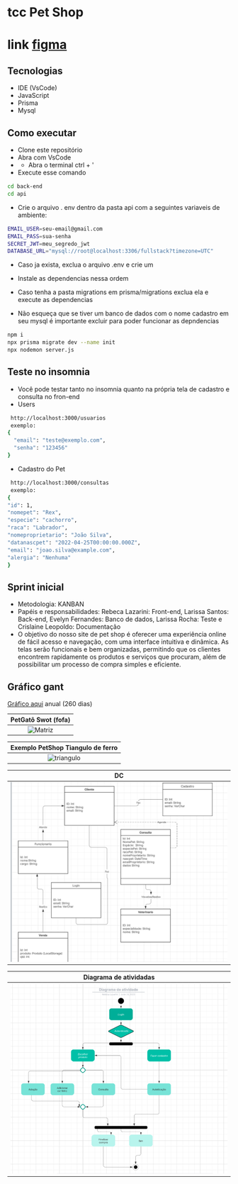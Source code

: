# tcc Pet Shop

# link [figma](https://www.figma.com/proto/wWW07z8xzHFdYYDbozFACe/Untitled?node-id=106-2403&p=f&t=WdfHVLg9q538pfCj-1&scaling=scale-down&content-scaling=fixed&page-id=0%3A1&starting-point-node-id=14%3A155)
## Tecnologias
- IDE (VsCode)
- JavaScript
- Prisma 
- Mysql
## Como executar
- Clone este repositório
- Abra com VsCode
- - Abra o terminal ctrl + '
- Execute esse comando
```bash
cd back-end
cd api
```
- Crie o arquivo . env dentro da pasta api com a seguintes variaveis de ambiente:
````bash
EMAIL_USER=seu-email@gmail.com
EMAIL_PASS=sua-senha
SECRET_JWT=meu_segredo_jwt
DATABASE_URL="mysql://root@localhost:3306/fullstack?timezone=UTC"
````
- Caso ja exista, exclua o arquivo .env e crie um
  
- Instale as dependencias nessa ordem
- Caso tenha a pasta migrations em prisma/migrations exclua ela e execute as dependencias
- Não esqueça que se tiver um banco de dados com o nome cadastro em seu mysql é importante excluir para poder funcionar as depndencias
```bash
npm i
npx prisma migrate dev --name init
npx nodemon server.js

```

## Teste no insomnia 
- Você pode testar tanto no insomnia quanto na própria tela de cadastro e consulta no fron-end
- Users
```bash
 http://localhost:3000/usuarios
 exemplo:
{
  "email": "teste@exemplo.com",
  "senha": "123456"
}
```

- Cadastro do Pet
```bash
 http://localhost:3000/consultas
 exemplo:
{
"id": 1,
"nomepet": "Rex",
"especie": "cachorro",
"raca": "Labrador",
"nomeproprietario": "João Silva",
"datanascpet": "2022-04-25T00:00:00.000Z",
"email": "joao.silva@example.com",
"alergia": "Nenhuma"
}
```


## Sprint inicial
- Metodologia: KANBAN
- Papéis e responsabilidades: Rebeca Lazarini: Front-end, Larissa Santos: Back-end, Evelyn Fernandes: Banco de dados, Larissa Rocha: Teste e Crislaine Leopoldo: Documentação
- O objetivo do nosso site de pet shop é oferecer uma experiência online de fácil acesso e navegação, com uma interface intuitiva e dinâmica. As telas serão funcionais e bem organizadas, permitindo que os clientes encontrem rapidamente os produtos e serviços que procuram, além de possibilitar um processo de compra simples e eficiente.



## Gráfico gant
 [Gráfico aqui](https://wellifabio.github.io/gantt/) anual (260 dias)

|PetGatô Swot (fofa)|
|:-:|
|![Matriz](fofapetshop.png)|

|Exemplo PetShop Tiangulo de ferro|
|:-:|
|![triangulo](petshoptriangulo.png)|

|DC|
|:-:|
|![dc](./assets/dc(uml).png)|

|Diagrama de atividadas|
|:-:|
|![dc](./assets/diagramaatividades.png)|
